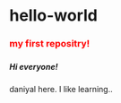 # hello-world
<h3 style="color:red">my first repositry!<h3>
 <h5>Hi everyone!</h5>
 <p> daniyal here. I like learning..</p>
